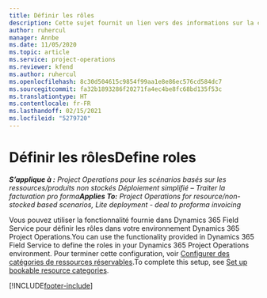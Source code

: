 ```yaml
---
title: Définir les rôles
description: Cette sujet fournit un lien vers des informations sur la configuration des catégories de ressources réservables.
author: ruhercul
manager: Annbe
ms.date: 11/05/2020
ms.topic: article
ms.service: project-operations
ms.reviewer: kfend
ms.author: ruhercul
ms.openlocfilehash: 8c30d504615c9854f99aa1e8e86ec576cd584dc7
ms.sourcegitcommit: fa32b1893286f20271fa4ec4be8fc68bd135f53c
ms.translationtype: HT
ms.contentlocale: fr-FR
ms.lasthandoff: 02/15/2021
ms.locfileid: "5279720"
---
```

# <a name="define-roles"></a><span data-ttu-id="3d6ff-103">Définir les rôles</span><span class="sxs-lookup"><span data-stu-id="3d6ff-103">Define roles</span></span>

<span data-ttu-id="3d6ff-104">_**S’applique à :** Project Operations pour les scénarios basés sur les ressources/produits non stockés Déploiement simplifié – Traiter la facturation pro forma_</span><span class="sxs-lookup"><span data-stu-id="3d6ff-104">_**Applies To:** Project Operations for resource/non-stocked based scenarios, Lite deployment - deal to proforma invoicing_</span></span>

<span data-ttu-id="3d6ff-105">Vous pouvez utiliser la fonctionnalité fournie dans Dynamics 365 Field Service pour définir les rôles dans votre environnement Dynamics 365 Project Operations.</span><span class="sxs-lookup"><span data-stu-id="3d6ff-105">You can use the functionality provided in Dynamics 365 Field Service to define the roles in your Dynamics 365 Project Operations environment.</span></span> <span data-ttu-id="3d6ff-106">Pour terminer cette configuration, voir [Configurer des catégories de ressources réservables](https://docs.microsoft.com/dynamics365/field-service/set-up-bookable-resource-categories).</span><span class="sxs-lookup"><span data-stu-id="3d6ff-106">To complete this setup, see [Set up bookable resource categories](https://docs.microsoft.com/dynamics365/field-service/set-up-bookable-resource-categories).</span></span>


[!INCLUDE[footer-include](../includes/footer-banner.md)]